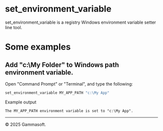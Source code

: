 # set_environment_variable

set_environment_variable is a registry Windows environment variable setter line tool.

# Some examples

## Add "c:\My Folder" to Windows path environment variable.

Open "Command Prompt" or "Terminal", and type the following:

```bash
set_environment_variable MY_APP_PATH "c:\My App"
```

Example output

```
The MY_APP_PATH environment variable is set to "c:\My App".
```

______________________________________________________________________________________________

© 2025 Gammasoft.
